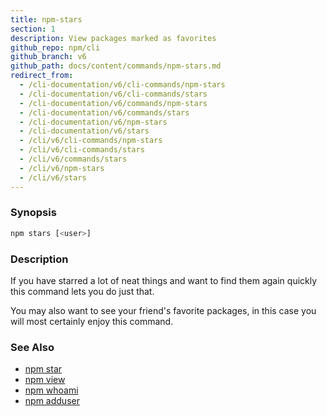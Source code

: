 ```yaml
---
title: npm-stars
section: 1
description: View packages marked as favorites
github_repo: npm/cli
github_branch: v6
github_path: docs/content/commands/npm-stars.md
redirect_from:
  - /cli-documentation/v6/cli-commands/npm-stars
  - /cli-documentation/v6/cli-commands/stars
  - /cli-documentation/v6/commands/npm-stars
  - /cli-documentation/v6/commands/stars
  - /cli-documentation/v6/npm-stars
  - /cli-documentation/v6/stars
  - /cli/v6/cli-commands/npm-stars
  - /cli/v6/cli-commands/stars
  - /cli/v6/commands/stars
  - /cli/v6/npm-stars
  - /cli/v6/stars
---
```


### Synopsis
```bash
npm stars [<user>]
```

### Description

If you have starred a lot of neat things and want to find them again
quickly this command lets you do just that.

You may also want to see your friend's favorite packages, in this case
you will most certainly enjoy this command.

### See Also

* [npm star](/cli/v6/commands/npm-star)
* [npm view](/cli/v6/commands/npm-view)
* [npm whoami](/cli/v6/commands/npm-whoami)
* [npm adduser](/cli/v6/commands/npm-adduser)
